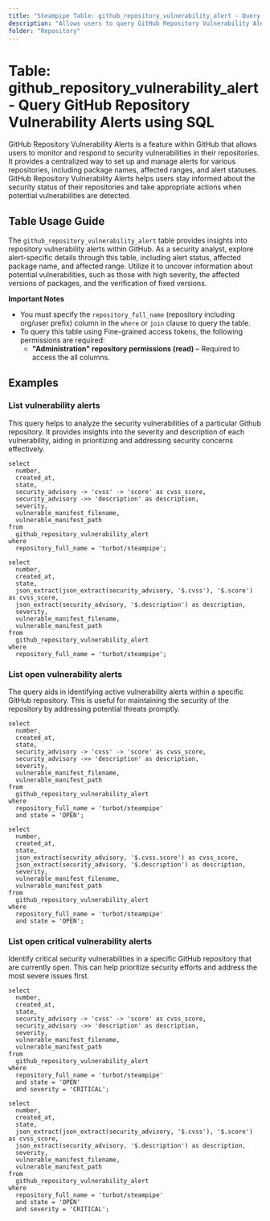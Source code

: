 ```yaml
---
title: "Steampipe Table: github_repository_vulnerability_alert - Query GitHub Repository Vulnerability Alerts using SQL"
description: "Allows users to query GitHub Repository Vulnerability Alerts, specifically the alert status, affected package name, and affected range, providing insights into repository security status and potential vulnerabilities."
folder: "Repository"
---
```


# Table: github_repository_vulnerability_alert - Query GitHub Repository Vulnerability Alerts using SQL

GitHub Repository Vulnerability Alerts is a feature within GitHub that allows users to monitor and respond to security vulnerabilities in their repositories. It provides a centralized way to set up and manage alerts for various repositories, including package names, affected ranges, and alert statuses. GitHub Repository Vulnerability Alerts helps users stay informed about the security status of their repositories and take appropriate actions when potential vulnerabilities are detected.

## Table Usage Guide

The `github_repository_vulnerability_alert` table provides insights into repository vulnerability alerts within GitHub. As a security analyst, explore alert-specific details through this table, including alert status, affected package name, and affected range. Utilize it to uncover information about potential vulnerabilities, such as those with high severity, the affected versions of packages, and the verification of fixed versions.

**Important Notes**
- You must specify the `repository_full_name` (repository including org/user prefix) column in the `where` or `join` clause to query the table.
- To query this table using Fine-grained access tokens, the following permissions are required:
  - **"Administration" repository permissions (read)** – Required to access the all columns.

## Examples

### List vulnerability alerts
This query helps to analyze the security vulnerabilities of a particular Github repository. It provides insights into the severity and description of each vulnerability, aiding in prioritizing and addressing security concerns effectively.

```sql+postgres
select
  number,
  created_at,
  state,
  security_advisory -> 'cvss' -> 'score' as cvss_score,
  security_advisory ->> 'description' as description,
  severity,
  vulnerable_manifest_filename,
  vulnerable_manifest_path
from
  github_repository_vulnerability_alert
where
  repository_full_name = 'turbot/steampipe';
```

```sql+sqlite
select
  number,
  created_at,
  state,
  json_extract(json_extract(security_advisory, '$.cvss'), '$.score') as cvss_score,
  json_extract(security_advisory, '$.description') as description,
  severity,
  vulnerable_manifest_filename,
  vulnerable_manifest_path
from
  github_repository_vulnerability_alert
where
  repository_full_name = 'turbot/steampipe';
```

### List open vulnerability alerts
The query aids in identifying active vulnerability alerts within a specific GitHub repository. This is useful for maintaining the security of the repository by addressing potential threats promptly.

```sql+postgres
select
  number,
  created_at,
  state,
  security_advisory -> 'cvss' -> 'score' as cvss_score,
  security_advisory ->> 'description' as description,
  severity,
  vulnerable_manifest_filename,
  vulnerable_manifest_path
from
  github_repository_vulnerability_alert
where
  repository_full_name = 'turbot/steampipe'
  and state = 'OPEN';
```

```sql+sqlite
select
  number,
  created_at,
  state,
  json_extract(security_advisory, '$.cvss.score') as cvss_score,
  json_extract(security_advisory, '$.description') as description,
  severity,
  vulnerable_manifest_filename,
  vulnerable_manifest_path
from
  github_repository_vulnerability_alert
where
  repository_full_name = 'turbot/steampipe'
  and state = 'OPEN';
```

### List open critical vulnerability alerts
Identify critical security vulnerabilities in a specific GitHub repository that are currently open. This can help prioritize security efforts and address the most severe issues first.

```sql+postgres
select
  number,
  created_at,
  state,
  security_advisory -> 'cvss' -> 'score' as cvss_score,
  security_advisory ->> 'description' as description,
  severity,
  vulnerable_manifest_filename,
  vulnerable_manifest_path
from
  github_repository_vulnerability_alert
where
  repository_full_name = 'turbot/steampipe'
  and state = 'OPEN'
  and severity = 'CRITICAL';
```

```sql+sqlite
select
  number,
  created_at,
  state,
  json_extract(json_extract(security_advisory, '$.cvss'), '$.score') as cvss_score,
  json_extract(security_advisory, '$.description') as description,
  severity,
  vulnerable_manifest_filename,
  vulnerable_manifest_path
from
  github_repository_vulnerability_alert
where
  repository_full_name = 'turbot/steampipe'
  and state = 'OPEN'
  and severity = 'CRITICAL';
```
